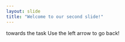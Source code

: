 ```yaml
---
layout: slide
title: "Welcome to our second slide!"
---
```

towards the task
Use the left arrow to go back!
